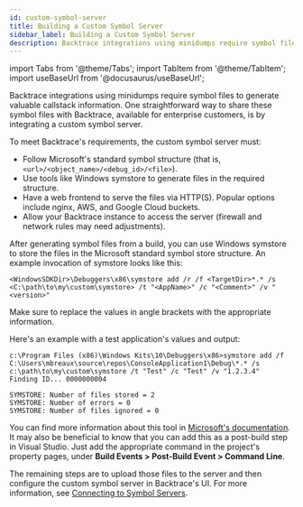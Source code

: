 ```yaml
---
id: custom-symbol-server
title: Building a Custom Symbol Server
sidebar_label: Building a Custom Symbol Server
description: Backtrace integrations using minidumps require symbol files to generate valuable callstack information.
---
```


import Tabs from '@theme/Tabs';
import TabItem from '@theme/TabItem';
import useBaseUrl from '@docusaurus/useBaseUrl';

Backtrace integrations using minidumps require symbol files to generate valuable callstack information. One straightforward way to share these symbol files with Backtrace, available for enterprise customers, is by integrating a custom symbol server.

To meet Backtrace's requirements, the custom symbol server must:

- Follow Microsoft's standard symbol structure (that is, `<url>/<object_name>/<debug_id>/<file>`).
- Use tools like Windows symstore to generate files in the required structure.
- Have a web frontend to serve the files via HTTP(S). Popular options include nginx, AWS, and Google Cloud buckets.
- Allow your Backtrace instance to access the server (firewall and network rules may need adjustments).

After generating symbol files from a build, you can use Windows symstore to store the files in the Microsoft standard symbol store structure. An example invocation of symstore looks like this:

```shell
<WindowsSDKDir>\Debuggers\x86\symstore add /r /f <TargetDir>*.* /s <C:\path\to\my\custom\symstore> /t "<AppName>" /c "<Comment>" /v "<version>"
```

Make sure to replace the values in angle brackets with the appropriate information.

Here's an example with a test application's values and output:

```shell
c:\Program Files (x86)\Windows Kits\10\Debuggers\x86>symstore add /f C:\Users\mbreaux\source\repos\ConsoleApplication1\Debug\*.* /s c:\path\to\my\custom\symstore /t "Test" /c "Test" /v "1.2.3.4"
Finding ID... 0000000004

SYMSTORE: Number of files stored = 2
SYMSTORE: Number of errors = 0
SYMSTORE: Number of files ignored = 0
```

You can find more information about this tool in [Microsoft's documentation](https://docs.microsoft.com/en-us/windows/win32/debug/symbol-servers-and-symbol-stores). It may also be beneficial to know that you can add this as a post-build step in Visual Studio. Just add the appropriate command in the project's property pages, under **Build Events > Post-Build Event > Command Line**.

The remaining steps are to upload those files to the server and then configure the custom symbol server in Backtrace's UI. For more information, see [Connecting to Symbol Servers](https://support.backtrace.io/hc/en-us/articles/360040104652-Connecting-to-Symbol-Servers).
